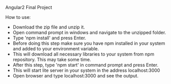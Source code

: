Angular2 Final Project

How to use:
* Download the zip file and unzip it.
* Open command prompt in windows and navigate to the unzipped folder.
* Type 'npm install' and press Enter.
* Before doing this step make sure you have npm installed in your system and added to your environment variable.
* This will download all necessary libraries to your system from npm repository. This may take some time.
* After this step, type 'npm start' in command prompt and press Enter.
* This will start lite server in your system in the address localhost:3000
* Open browser and type localhost:3000 and see the output.
